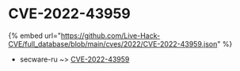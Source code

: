 # CVE-2022-43959
{% embed url="https://github.com/Live-Hack-CVE/full_database/blob/main/cves/2022/CVE-2022-43959.json" %}

* secware-ru ~> [CVE-2022-43959](https://www.alice-snow.ru/2022/database/cve-2022-43959/cve-2022-43959-secware-ru)